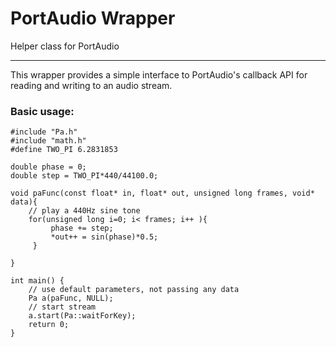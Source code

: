 # PortAudio Wrapper

Helper class for PortAudio

---

This wrapper provides a simple interface to PortAudio's callback API for reading and writing to an audio stream. 

### Basic usage:

    #include "Pa.h"
    #include "math.h"
    #define TWO_PI 6.2831853

    double phase = 0;
    double step = TWO_PI*440/44100.0;

    void paFunc(const float* in, float* out, unsigned long frames, void* data){    
        // play a 440Hz sine tone
        for(unsigned long i=0; i< frames; i++ ){
             phase += step;
             *out++ = sin(phase)*0.5;
         }

    }

    int main() {
    	// use default parameters, not passing any data
        Pa a(paFunc, NULL);
        // start stream
        a.start(Pa::waitForKey);
        return 0;
    }



